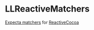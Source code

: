 LLReactiveMatchers
=================

[Expecta matchers](https://github.com/specta/expecta) for [ReactiveCocoa](https://github.com/reactiveCocoa/reactivecocoa)
